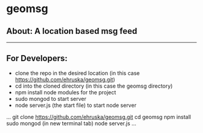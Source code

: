 # geomsg


## About:   A location based msg feed

____________________________________________________________________________________________


## For Developers:
- clone the repo in the desired location (in this case https://github.com/ehruska/geomsg.git)
- cd into the cloned directory (in this case the geomsg directory)
- npm install node modules for the project
- sudo mongod to start server
- node server.js (the start file) to start node server

...
git clone https://github.com/ehruska/geomsg.git
cd geomsg
npm install
sudo mongod (in new terminal tab)
node server.js
...
